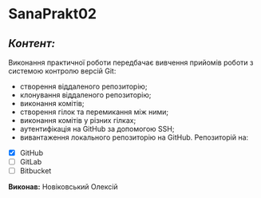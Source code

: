 # SanaPrakt02
## ***Контент:***
Виконання практичної роботи передбачає вивчення прийомів роботи з системою контролю версій Git:

+ створення віддаленого репозиторію;
+ клонування віддаленого репозиторію;
+ виконання комітів;
+ створення гілок та перемикання між ними;
+ виконання комітів у різних гілках;
+ аутентифікація на GitHub за допомогою SSH;
+ вивантаження локального репозиторію на GitHub.
Репозиторій на:
- [x] GitHub
- [ ] GitLab
- [ ] Bitbucket

**Виконав:** Новіковський Олексій
